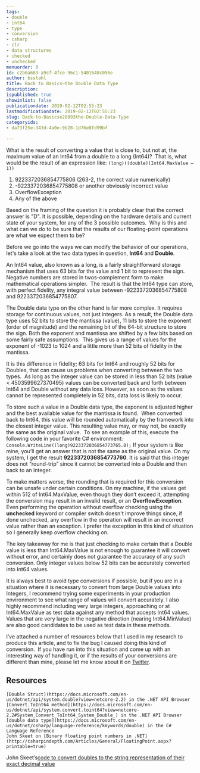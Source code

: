 ```yaml
---
tags:
- double
- int64
- type
- conversion
- csharp
- clr
- data structures
- checked
- unchecked
menuorder: 0
id: c2b6a683-a9cf-4fce-96c1-5401648c056e
author: bsstahl
title: Back to Basics–the Double Data Type
description: 
ispublished: true
showinlist: false
publicationdate: 2019-02-12T02:55:23
lastmodificationdate: 2019-02-12T02:55:23
slug: Back-to-Basicse28093the-Double-Data-Type
categoryids:
- da73f25e-343d-4a0e-9b28-1d76e8fd99bf

---
```


What is the result of converting a value that is close to, but not at, the maximum value of an Int64 from a double to a long (Int64)?  That is, what would be the result of an expression like:
 `(long)((double)(Int64.MaxValue – 1))`
1. 9223372036854775806 (263-2, the correct value numerically)
2. -9223372036854775808 or another obviously incorrect value
3. OverflowException
4. Any of the above


Based on the framing of the question it is probably clear that the correct answer is "D". It is possible, depending on the hardware details and current state of your system, for any of the 3 possible outcomes.  Why is this and what can we do to be sure that the results of our floating-point operations are what we expect them to be?

Before we go into the ways we can modify the behavior of our operations, let's take a look at the two data types in question, **Int64** and **Double**.

An Int64 value, also known as a long, is a fairly straightforward storage mechanism that uses 63 bits for the value and 1 bit to represent the sign.  Negative numbers are stored in twos-complement form to make mathematical operations simpler.  The result is that the Int64 type can store, with perfect fidelity, any integral value between -9223372036854775808 and 9223372036854775807.

The Double data type on the other hand is far more complex. It requires storage for continuous values, not just integers. As a result, the Double data type uses 52 bits to store the mantissa (value), 11 bits to store the exponent (order of magnitude) and the remaining bit of the 64-bit structure to store the sign. Both the exponent and mantissa are shifted by a few bits based on some fairly safe assumptions.  This gives us a range of values for the exponent of -1023 to 1024 and a little more than 52 bits of fidelity in the mantissa.

It is this difference in fidelity; 63 bits for Int64 and roughly 52 bits for Doubles, that can cause us problems when converting between the two types.  As long as the integer value can be stored in less than 52 bits (value &lt; 4503599627370495) values can be converted back and forth between Int64 and Double without any data loss. However, as soon as the values cannot be represented completely in 52 bits, data loss is likely to occur.

To store such a value in a Double data type, the exponent is adjusted higher and the best available value for the mantissa is found.  When converted back to Int64, this value will be rounded automatically by the framework into the closest integer value. This resulting value may, or may not, be exactly the same as the original value.  To see an example of this, execute the following code in your favorite C# environment:
 `Console.WriteLine((long)9223372036854773765.0);`
If your system is like mine, you’ll get an answer that is not the same as the original value. On my system, I get the result **9223372036854773760**. It is said that this integer does not “round-trip” since it cannot be converted into a Double and then back to an integer.

To make matters worse, the rounding that is required for this conversion can be unsafe under certain conditions. On my machine, if the values get within 512 of Int64.MaxValue, even though they don’t exceed it, attempting the conversion may result in an invalid result, or an **OverflowException**. Even performing the operation without overflow checking using the **unchecked** keyword or compiler switch doesn't improve things since, if done unchecked, any overflow in the operation will result in an incorrect value rather than an exception. I prefer the exception in this kind of situation so I generally keep overflow checking on.

The key takeaway for me is that just checking to make certain that a Double value is less than Int64.MaxValue is not enough to guarantee it will convert without error, and certainly does not guarantee the accuracy of any such conversion. Only integer values below 52 bits can be accurately converted into Int64 values.

It is always best to avoid type conversions if possible, but if you are in a situation where it is necessary to convert from large Double values into Integers, I recommend trying some experiments in your production environment to see what range of values will convert accurately. I also highly recommend including very large integers, approaching or at Int64.MaxValue as test data against any method that accepts Int64 values.  Values that are very large in the negative direction (nearing Int64.MinValue) are also good candidates to be used as test data in these methods.

I’ve attached a number of resources below that I used in my research to produce this article, and to fix the bug I caused doing this kind of conversion.  If you have run into this situation and come up with an interesting way of handling it, or if the results of your conversions are different than mine, please let me know about it on [Twitter](http://www.twitter.com/bsstahl).
 
## Resources
 
    [Double Struct](https://docs.microsoft.com/en-us/dotnet/api/system.double?view=netcore-2.2) in the .NET API Browser
    [Convert.ToInt64 method](https://docs.microsoft.com/en-us/dotnet/api/system.convert.toint64?view=netcore-2.2#System_Convert_ToInt64_System_Double_) in the .NET API Browser
    [double data type](https://docs.microsoft.com/en-us/dotnet/csharp/language-reference/keywords/double) in the C# Language Reference
    John Skeet on [Binary floating point numbers in .NET](http://csharpindepth.com/Articles/General/FloatingPoint.aspx?printable=true)


John Skeet’s[code to convert doubles to the string representation of their exact decimal value](http://jonskeet.uk/csharp/DoubleConverter.cs)




   

